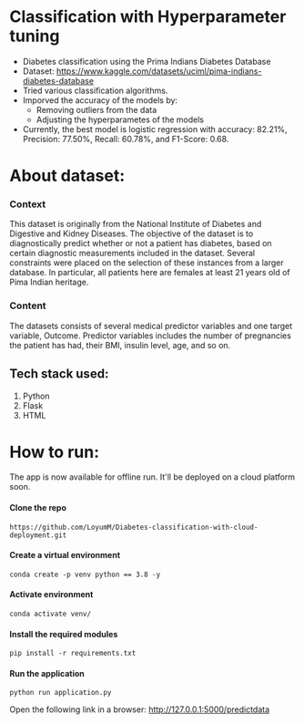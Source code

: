 # Classification with Hyperparameter tuning
- Diabetes classification using the Prima Indians Diabetes Database
- Dataset: https://www.kaggle.com/datasets/uciml/pima-indians-diabetes-database
- Tried various classification algorithms.
- Imporved the accuracy of the models by:
  - Removing outliers from the data
  - Adjusting the hyperparametes of the models
 - Currently, the best model is logistic regression with accuracy: 82.21%, Precision: 77.50%, Recall: 60.78%, and F1-Score: 0.68.

 # About dataset:
 ### Context
This dataset is originally from the National Institute of Diabetes and Digestive and Kidney Diseases. The objective of the dataset is to diagnostically predict whether or not a patient has diabetes, based on certain diagnostic measurements included in the dataset. Several constraints were placed on the selection of these instances from a larger database. In particular, all patients here are females at least 21 years old of Pima Indian heritage.

### Content
The datasets consists of several medical predictor variables and one target variable, Outcome. Predictor variables includes the number of pregnancies the patient has had, their BMI, insulin level, age, and so on.

## Tech stack used:
1. Python
2. Flask
3. HTML

# How to run:

The app is now available for offline run. It'll be deployed on a cloud platform soon.

#### Clone the repo

`https://github.com/LoyumM/Diabetes-classification-with-cloud-deployment.git`

#### Create a virtual environment

`conda create -p venv python == 3.8 -y`

#### Activate environment

`conda activate venv/`

#### Install the required modules

`pip install -r requirements.txt`

#### Run the application

`python run application.py`

Open the following link in a browser: http://127.0.0.1:5000/predictdata

